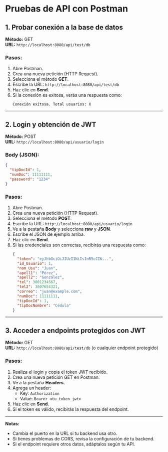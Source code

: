 # Pruebas de API con Postman

## 1. Probar conexión a la base de datos

**Método:** GET  
**URL:** `http://localhost:8080/api/test/db`

### Pasos:
1. Abre Postman.
2. Crea una nueva petición (HTTP Request).
3. Selecciona el método **GET**.
4. Escribe la URL: `http://localhost:8080/api/test/db`
5. Haz clic en **Send**.
6. Si la conexión es exitosa, verás una respuesta como:
   ```
   Conexión exitosa. Total usuarios: X
   ```

---

## 2. Login y obtención de JWT

**Método:** POST  
**URL:** `http://localhost:8080/api/usuario/login`

### Body (JSON):
```json
{
  "tipDocId": 1,
  "numDoc": 11111111,
  "password": "1234"
}
```

### Pasos:
1. Abre Postman.
2. Crea una nueva petición (HTTP Request).
3. Selecciona el método **POST**.
4. Escribe la URL: `http://localhost:8080/api/usuario/login`
5. Ve a la pestaña **Body** y selecciona **raw** y **JSON**.
6. Escribe el JSON de ejemplo arriba.
7. Haz clic en **Send**.
8. Si las credenciales son correctas, recibirás una respuesta como:
   ```json
   {
     "token": "eyJhbGciOiJIUzI1NiIsInR5cCI6...",
     "id_Usuario": 1,
     "nom_Usu": "Juan",
     "apell1": "Pérez",
     "apell2": "González",
     "tel": 3001234567,
     "tel2": 3007654321,
     "correo": "juan@example.com",
     "numDoc": 11111111,
     "tipDocId": 1,
     "tipDocNombre": "Cédula"
   }
   ```

---

## 3. Acceder a endpoints protegidos con JWT

**Método:** GET  
**URL:** `http://localhost:8080/api/test/db` (o cualquier endpoint protegido)

### Pasos:
1. Realiza el login y copia el token JWT recibido.
2. Crea una nueva petición GET en Postman.
3. Ve a la pestaña **Headers**.
4. Agrega un header:
   - Key: `Authorization`
   - Value: `Bearer <tu_token_jwt>`
5. Haz clic en **Send**.
6. Si el token es válido, recibirás la respuesta del endpoint.

---

**Notas:**
- Cambia el puerto en la URL si tu backend usa otro.
- Si tienes problemas de CORS, revisa la configuración de tu backend.
- Si el endpoint requiere otros datos, adáptalos según tu API.
